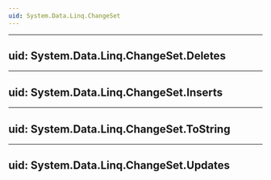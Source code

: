 ```yaml
---
uid: System.Data.Linq.ChangeSet
---
```


---
uid: System.Data.Linq.ChangeSet.Deletes
---

---
uid: System.Data.Linq.ChangeSet.Inserts
---

---
uid: System.Data.Linq.ChangeSet.ToString
---

---
uid: System.Data.Linq.ChangeSet.Updates
---
